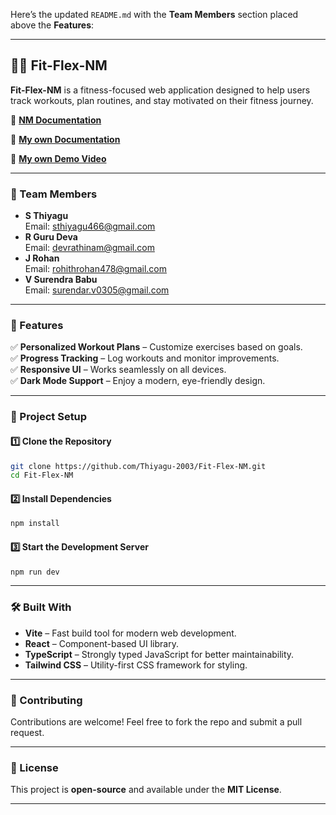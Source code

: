 Here’s the updated `README.md` with the **Team Members** section placed above the **Features**:

---

## 🏋️‍♂️ Fit-Flex-NM  

**Fit-Flex-NM** is a fitness-focused web application designed to help users track workouts, plan routines, and stay motivated on their fitness journey.  

📖 **[NM Documentation](https://drive.google.com/drive/folders/14gm_8Ix23YSZyexwBKGCXPolIyUGEChy?usp=sharing)**  

📖 **[My own Documentation](https://docs.google.com/document/d/1jXQrPqWlv1mVKW52-EIKjEueNiFmsjWkUCg84VTAbEY/edit?usp=sharing)**  

🎥 **[My own Demo Video](https://drive.google.com/file/d/1VVAgINi4_nndSV5dX4ht13tQmHvS26Ta/view?usp=sharing)**  

---

### 👥 Team Members  
- **S Thiyagu**  
  Email: [sthiyagu466@gmail.com](mailto:sthiyagu466@gmail.com)  
- **R Guru Deva**  
  Email: [devrathinam@gmail.com](mailto:devrathinam@gmail.com)  
- **J Rohan**  
  Email: [rohithrohan478@gmail.com](mailto:rohithrohan478@gmail.com)  
- **V Surendra Babu**  
  Email: [surendar.v0305@gmail.com](mailto:surendar.v0305@gmail.com)  

---

### 🚀 Features  
✅ **Personalized Workout Plans** – Customize exercises based on goals.  
✅ **Progress Tracking** – Log workouts and monitor improvements.  
✅ **Responsive UI** – Works seamlessly on all devices.  
✅ **Dark Mode Support** – Enjoy a modern, eye-friendly design.  

---

### 📂 Project Setup  

#### 1️⃣ Clone the Repository  
```sh
git clone https://github.com/Thiyagu-2003/Fit-Flex-NM.git
cd Fit-Flex-NM
```

#### 2️⃣ Install Dependencies  
```sh
npm install
```

#### 3️⃣ Start the Development Server  
```sh
npm run dev
```

---

### 🛠️ Built With  
- **Vite** – Fast build tool for modern web development.  
- **React** – Component-based UI library.  
- **TypeScript** – Strongly typed JavaScript for better maintainability.  
- **Tailwind CSS** – Utility-first CSS framework for styling.  

---

### 🤝 Contributing  
Contributions are welcome! Feel free to fork the repo and submit a pull request.  

---

### 📜 License  
This project is **open-source** and available under the **MIT License**.  

---
